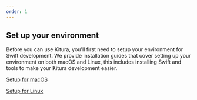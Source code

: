 ```yaml
---
order: 1
---
```


## Set up your environment

Before you can use Kitura, you'll first need to setup your environment for Swift development. We provide installation guides that cover setting up your environment on both macOS and Linux, this includes installing Swift and tools to make your Kitura development easier.

[Setup for macOS](/docs/getting-started/installation#install-swift-on-macos)

[Setup for Linux](/docs/getting-started/installation#install-swift-for-linux)
